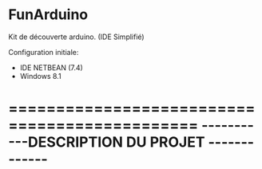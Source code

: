 # FunArduino
Kit de découverte arduino. (IDE Simplifié)

Configuration initiale:
- IDE NETBEAN (7.4)
- Windows 8.1


==============================================
-----------DESCRIPTION DU PROJET -------------
==============================================
